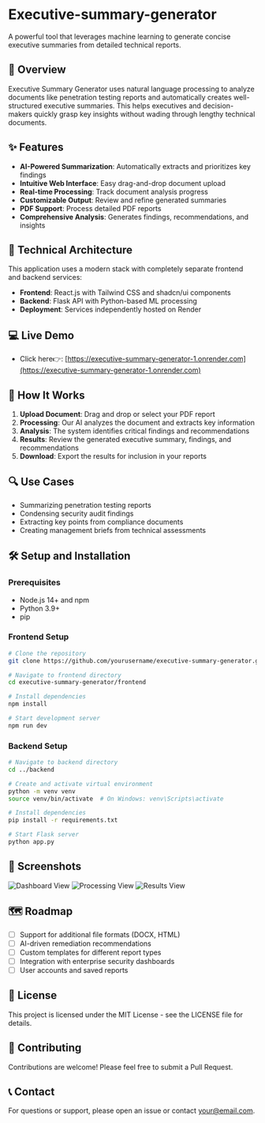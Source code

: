 # Executive-summary-generator

A powerful tool that leverages machine learning to generate concise executive summaries from detailed technical reports.

## 🚀 Overview

Executive Summary Generator uses natural language processing to analyze documents like penetration testing reports and automatically creates well-structured executive summaries. This helps executives and decision-makers quickly grasp key insights without wading through lengthy technical documents.

## ✨ Features

- **AI-Powered Summarization**: Automatically extracts and prioritizes key findings
- **Intuitive Web Interface**: Easy drag-and-drop document upload
- **Real-time Processing**: Track document analysis progress
- **Customizable Output**: Review and refine generated summaries
- **PDF Support**: Process detailed PDF reports
- **Comprehensive Analysis**: Generates findings, recommendations, and insights

## 🔧 Technical Architecture

This application uses a modern stack with completely separate frontend and backend services:

- **Frontend**: React.js with Tailwind CSS and shadcn/ui components
- **Backend**: Flask API with Python-based ML processing
- **Deployment**: Services independently hosted on Render

## 💻 Live Demo

- Click here👉: [https://executive-summary-generator-1.onrender.com](https://executive-summary-generator-1.onrender.com)

## 📄 How It Works

1. **Upload Document**: Drag and drop or select your PDF report
2. **Processing**: Our AI analyzes the document and extracts key information
3. **Analysis**: The system identifies critical findings and recommendations
4. **Results**: Review the generated executive summary, findings, and recommendations
5. **Download**: Export the results for inclusion in your reports

## 🔍 Use Cases

- Summarizing penetration testing reports
- Condensing security audit findings
- Extracting key points from compliance documents
- Creating management briefs from technical assessments

## 🛠️ Setup and Installation

### Prerequisites
- Node.js 14+ and npm
- Python 3.9+
- pip

### Frontend Setup
```bash
# Clone the repository
git clone https://github.com/yourusername/executive-summary-generator.git

# Navigate to frontend directory
cd executive-summary-generator/frontend

# Install dependencies
npm install

# Start development server
npm run dev
```

### Backend Setup
```bash
# Navigate to backend directory
cd ../backend

# Create and activate virtual environment
python -m venv venv
source venv/bin/activate  # On Windows: venv\Scripts\activate

# Install dependencies
pip install -r requirements.txt

# Start Flask server
python app.py
```

## 📱 Screenshots

![Dashboard View](/screenshots/dashboard.png)
![Processing View](/screenshots/processing.png)
![Results View](/screenshots/results.png)

## 🗺️ Roadmap

- [ ] Support for additional file formats (DOCX, HTML)
- [ ] AI-driven remediation recommendations
- [ ] Custom templates for different report types
- [ ] Integration with enterprise security dashboards
- [ ] User accounts and saved reports

## 📜 License

This project is licensed under the MIT License - see the LICENSE file for details.

## 🤝 Contributing

Contributions are welcome! Please feel free to submit a Pull Request.

## 📞 Contact

For questions or support, please open an issue or contact [your@email.com](mailto:your@email.com).
